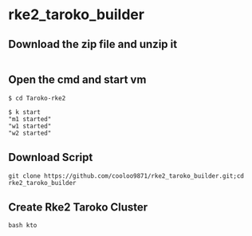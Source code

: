 # rke2_taroko_builder

## Download the zip file and unzip it
```
```


## Open the cmd and start vm
```
$ cd Taroko-rke2

$ k start
"m1 started"
"w1 started"
"w2 started"
```

## Download Script
```
git clone https://github.com/cooloo9871/rke2_taroko_builder.git;cd rke2_taroko_builder
```

## Create Rke2 Taroko Cluster
```
bash kto
```
